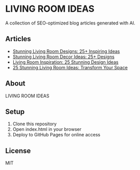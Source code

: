 # LIVING ROOM IDEAS

A collection of SEO-optimized blog articles generated with AI.

## Articles

- [Stunning Living Room Designs: 25+ Inspiring Ideas](articles/stunning-living-room-designs-25-inspiring-ideas.html)
- [Stunning Living Room Decor Ideas: 25+ Designs](articles/stunning-living-room-decor-ideas-25-designs.html)
- [Living Room Inspiration: 25 Stunning Design Ideas](articles/living-room-inspiration-25-stunning-design-ideas.html)
- [25 Stunning Living Room Ideas: Transform Your Space](articles/25-stunning-living-room-ideas-transform-your-space.html)

## About

LIVING ROOM IDEAS

## Setup

1. Clone this repository
2. Open index.html in your browser
3. Deploy to GitHub Pages for online access

## License

MIT
